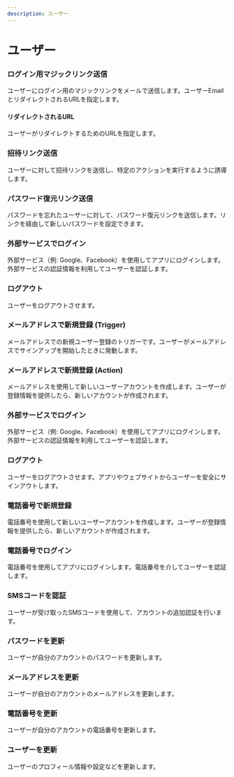 ```yaml
---
description: ユーザー
---
```


# ユーザー

### ログイン用マジックリンク送信

ユーザーにログイン用のマジックリンクをメールで送信します。ユーザーEmailとリダイレクトされるURLを指定します。

#### リダイレクトされるURL

ユーザーがリダイレクトするためのURLを指定します。

### 招待リンク送信

ユーザーに対して招待リンクを送信し、特定のアクションを実行するように誘導します。

### パスワード復元リンク送信

パスワードを忘れたユーザーに対して、パスワード復元リンクを送信します。リンクを経由して新しいパスワードを設定できます。

### 外部サービスでログイン

外部サービス（例: Google、Facebook）を使用してアプリにログインします。外部サービスの認証情報を利用してユーザーを認証します。

### ログアウト

ユーザーをログアウトさせます。

### メールアドレスで新規登録 (Trigger)

メールアドレスでの新規ユーザー登録のトリガーです。ユーザーがメールアドレスでサインアップを開始したときに発動します。

### メールアドレスで新規登録 (Action)

メールアドレスを使用して新しいユーザーアカウントを作成します。ユーザーが登録情報を提供したら、新しいアカウントが作成されます。

### 外部サービスでログイン

外部サービス（例: Google、Facebook）を使用してアプリにログインします。外部サービスの認証情報を利用してユーザーを認証します。

### ログアウト

ユーザーをログアウトさせます。アプリやウェブサイトからユーザーを安全にサインアウトします。

### 電話番号で新規登録

電話番号を使用して新しいユーザーアカウントを作成します。ユーザーが登録情報を提供したら、新しいアカウントが作成されます。

### 電話番号でログイン

電話番号を使用してアプリにログインします。電話番号を介してユーザーを認証します。

### SMSコードを認証

ユーザーが受け取ったSMSコードを使用して、アカウントの追加認証を行います。

### パスワードを更新

ユーザーが自分のアカウントのパスワードを更新します。

### メールアドレスを更新

ユーザーが自分のアカウントのメールアドレスを更新します。

### 電話番号を更新

ユーザーが自分のアカウントの電話番号を更新します。

### ユーザーを更新

ユーザーのプロフィール情報や設定などを更新します。

